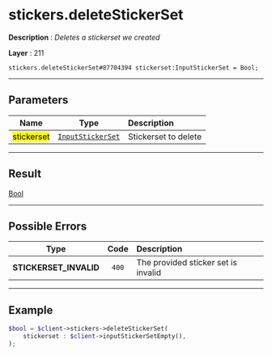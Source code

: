 # stickers.deleteStickerSet

**Description** : *Deletes a stickerset we created*

**Layer** : 211

```tl
stickers.deleteStickerSet#87704394 stickerset:InputStickerSet = Bool;
```

---

## Parameters

| Name | Type | Description |
| :---: | :---: | :--- |
| <mark>stickerset</mark> | [`InputStickerSet`](type/InputStickerSet) | Stickerset to delete |

---

## Result

[Bool](type/Bool)

---

## Possible Errors

| Type | Code | Description |
| :---: | :---: | :--- |
| **STICKERSET_INVALID** | `400` | The provided sticker set is invalid |

---

## Example

```php
$bool = $client->stickers->deleteStickerSet(
	stickerset : $client->inputStickerSetEmpty(),
);
```